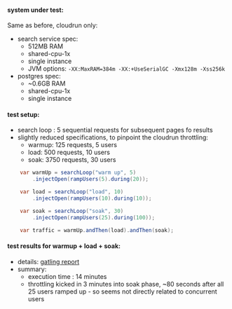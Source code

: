 #### system under test:

Same as before, cloudrun only:
- search service spec:
  - 512MB RAM
  - shared-cpu-1x
  - single instance
  - JVM options: `-XX:MaxRAM=384m -XX:+UseSerialGC -Xmx128m -Xss256k`
- postgres spec:
  - ~0.6GB RAM
  - shared-cpu-1x
  - single instance

#### test setup:

- search loop : 5 sequential requests for subsequent pages fo results
- slightly reduced specifications, to pinpoint the cloudrun throttling:
    - warmup: 125 requests, 5 users
    - load: 500 requests, 10 users
    - soak: 3750 requests, 30 users

``` java
    var warmUp = searchLoop("warm up", 5)
        .injectOpen(rampUsers(5).during(20));

    var load = searchLoop("load", 10)
        .injectOpen(rampUsers(10).during(10));

    var soak = searchLoop("soak", 30)
        .injectOpen(rampUsers(25).during(100));

    var traffic = warmUp.andThen(load).andThen(soak);
```

#### test results for warmup + load + soak:

- details: [gatling report](gatling/2023.10.03-searchload-soak-gcp ':ignore')
- summary:
    - execution time : 14 minutes
    - throttling kicked in 3 minutes into soak phase, ~80 seconds after all 25 users ramped up - so seems not directly related to concurrent users